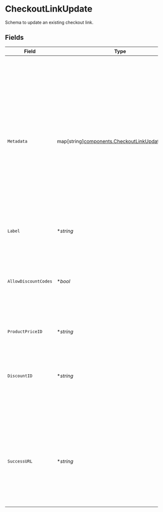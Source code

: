 # CheckoutLinkUpdate

Schema to update an existing checkout link.


## Fields

| Field                                                                                                                                                                                                                                                                                        | Type                                                                                                                                                                                                                                                                                         | Required                                                                                                                                                                                                                                                                                     | Description                                                                                                                                                                                                                                                                                  |
| -------------------------------------------------------------------------------------------------------------------------------------------------------------------------------------------------------------------------------------------------------------------------------------------- | -------------------------------------------------------------------------------------------------------------------------------------------------------------------------------------------------------------------------------------------------------------------------------------------- | -------------------------------------------------------------------------------------------------------------------------------------------------------------------------------------------------------------------------------------------------------------------------------------------- | -------------------------------------------------------------------------------------------------------------------------------------------------------------------------------------------------------------------------------------------------------------------------------------------- |
| `Metadata`                                                                                                                                                                                                                                                                                   | map[string][components.CheckoutLinkUpdateMetadata](../../models/components/checkoutlinkupdatemetadata.md)                                                                                                                                                                                    | :heavy_minus_sign:                                                                                                                                                                                                                                                                           | Key-value object allowing you to store additional information.<br/><br/>The key must be a string with a maximum length of **40 characters**.<br/>The value must be either:<br/><br/>* A string with a maximum length of **500 characters**<br/>* An integer<br/>* A boolean<br/><br/>You can store up to **50 key-value pairs**. |
| `Label`                                                                                                                                                                                                                                                                                      | **string*                                                                                                                                                                                                                                                                                    | :heavy_minus_sign:                                                                                                                                                                                                                                                                           | N/A                                                                                                                                                                                                                                                                                          |
| `AllowDiscountCodes`                                                                                                                                                                                                                                                                         | **bool*                                                                                                                                                                                                                                                                                      | :heavy_minus_sign:                                                                                                                                                                                                                                                                           | Whether to allow the customer to apply discount codes. If you apply a discount through `discount_id`, it'll still be applied, but the customer won't be able to change it.                                                                                                                   |
| `ProductPriceID`                                                                                                                                                                                                                                                                             | **string*                                                                                                                                                                                                                                                                                    | :heavy_minus_sign:                                                                                                                                                                                                                                                                           | N/A                                                                                                                                                                                                                                                                                          |
| `DiscountID`                                                                                                                                                                                                                                                                                 | **string*                                                                                                                                                                                                                                                                                    | :heavy_minus_sign:                                                                                                                                                                                                                                                                           | ID of the discount to apply to the checkout. If the discount is not applicable anymore when opening the checkout link, it'll be ignored.                                                                                                                                                     |
| `SuccessURL`                                                                                                                                                                                                                                                                                 | **string*                                                                                                                                                                                                                                                                                    | :heavy_minus_sign:                                                                                                                                                                                                                                                                           | URL where the customer will be redirected after a successful payment.You can add the `checkout_id={CHECKOUT_ID}` query parameter to retrieve the checkout session id.                                                                                                                        |